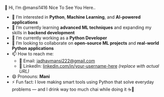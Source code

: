 👋 Hi, I’m @mansi1416 Nice To See You Here..

- 👀 I’m interested in **Python**, **Machine Learning**, and **AI-powered applications**
- 🌱 I’m currently learning **advanced ML techniques** and expanding my skills in **backend development**
- 💼 I’m currently working as a **Python Developer**
- 💞️ I’m looking to collaborate on **open-source ML projects** and **real-world Python applications**
- 📫 How to reach me:  
  - 📧 Email: [jadhavmansi222@gmail.com](mailto:jadhavmansi222@gmail.com)  
  - 💼 LinkedIn: [linkedin.com/in/your-username-here](https://linkedin.com/in/your-username-here) *(replace with actual URL)*  
- 😄 Pronouns: **Mani**
- ⚡ Fun fact: I love making smart tools using Python that solve everyday problems — and I drink way too much chai while doing it ☕🐍

<!---
mansi1416/mansi1416 is a ✨ special ✨ repository because its `README.md` (this file) appears on your GitHub profile.
You can click the Preview link to take a look at your changes.
--->
